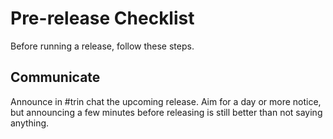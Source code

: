 # Pre-release Checklist

Before running a release, follow these steps.

## Communicate

Announce in #trin chat the upcoming release. Aim for a day or more notice, but
announcing a few minutes before releasing is still better than not saying
anything.
